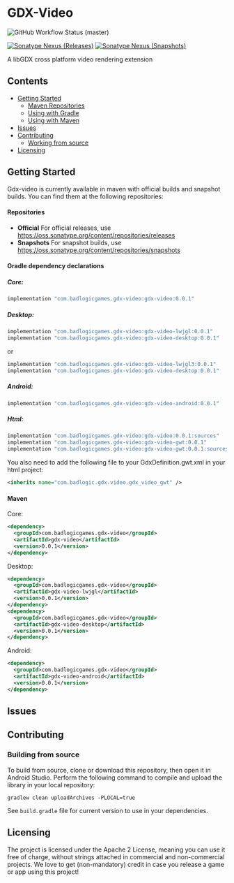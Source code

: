 # GDX-Video

![GitHub Workflow Status (master)](https://img.shields.io/github/workflow/status/libgdx/gdx-video/Java%20CI%20with%20Gradle/master?label=master)

[![Sonatype Nexus (Releases)](https://img.shields.io/nexus/r/com.badlogicgames.gdx-video/gdx-video?nexusVersion=2&server=https%3A%2F%2Foss.sonatype.org&label=release)](https://search.maven.org/artifact/com.badlogicgames.gdx-video/gdx-video)
[![Sonatype Nexus (Snapshots)](https://img.shields.io/nexus/s/com.badlogicgames.gdx-video/gdx-video?server=https%3A%2F%2Foss.sonatype.org&label=snapshot)](https://oss.sonatype.org/#nexus-search;gav~com.badlogicgames.gdx-video~gdx-video~~~~kw,versionexpand)

A libGDX cross platform video rendering extension

## Contents
* [Getting Started](#getting-started)
  * [Maven Repositories](#repositories)
  * [Using with Gradle](#gradle-dependency-declarations)
  * [Using with Maven](#maven-dependency-declarations)
* [Issues](#issues)
* [Contributing](#contributing)
  * [Working from source](#working-from-source)
* [Licensing](#licensing)

## Getting Started

Gdx-video is currently available in maven with official builds and snapshot builds. You can find them at the following repositories:

#### Repositories

* **Official**  For official releases, use https://oss.sonatype.org/content/repositories/releases
* **Snapshots** For snapshot builds, use https://oss.sonatype.org/content/repositories/snapshots

#### Gradle dependency declarations
##### Core:
```groovy
implementation "com.badlogicgames.gdx-video:gdx-video:0.0.1"
```
##### Desktop:
```groovy
implementation "com.badlogicgames.gdx-video:gdx-video-lwjgl:0.0.1"
implementation "com.badlogicgames.gdx-video:gdx-video-desktop:0.0.1"
```
or
```groovy
implementation "com.badlogicgames.gdx-video:gdx-video-lwjgl3:0.0.1"
implementation "com.badlogicgames.gdx-video:gdx-video-desktop:0.0.1"
```

##### Android:
```groovy
implementation "com.badlogicgames.gdx-video:gdx-video-android:0.0.1"
```

##### Html:

```groovy
implementation "com.badlogicgames.gdx-video:gdx-video:0.0.1:sources"
implementation "com.badlogicgames.gdx-video:gdx-video-gwt:0.0.1"
implementation "com.badlogicgames.gdx-video:gdx-video-gwt:0.0.1:sources"
```
You also need to add the following file to your GdxDefinition.gwt.xml in your html project:
`````xml
<inherits name="com.badlogic.gdx.video.gdx_video_gwt" />
`````
#### Maven
Core:
```xml
<dependency>
  <groupId>com.badlogicgames.gdx-video</groupId>
  <artifactId>gdx-video</artifactId>
  <version>0.0.1</version>
</dependency>
```
Desktop:
```xml
<dependency>
  <groupId>com.badlogicgames.gdx-video</groupId>
  <artifactId>gdx-video-lwjgl</artifactId>
  <version>0.0.1</version>
</dependency>
<dependency>
  <groupId>com.badlogicgames.gdx-video</groupId>
  <artifactId>gdx-video-desktop</artifactId>
  <version>0.0.1</version>
</dependency>
```
Android:
```xml
<dependency>
  <groupId>com.badlogicgames.gdx-video</groupId>
  <artifactId>gdx-video-android</artifactId>
  <version>0.0.1</version>
</dependency>
```
## Issues


## Contributing

### Building from source
To build from source, clone or download this repository, then open it in Android Studio. Perform the following command to compile and upload the library in your local repository:

    gradlew clean uploadArchives -PLOCAL=true

See `build.gradle` file for current version to use in your dependencies.

## Licensing
The project is licensed under the Apache 2 License, meaning you can use it free of charge, without strings attached in commercial and non-commercial projects. We love to get (non-mandatory) credit in case you release a game or app using this project!
